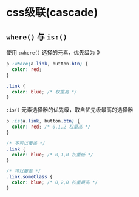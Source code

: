 # css级联(cascade)

## `where()` 与 `is:()`

使用 `:where()` 选择的元素，优先级为 0

```css
p :where(a.link, button.btn) {
  color: red;
}

.link {
  color: blue; /* 权重高 */
}
```

`:is()` 元素选择器的优先级，取自优先级最高的选择器

```css
p :is(a.link, button.btn) {
  color: red; /* 0,1,2 权重高 */
}

/* 不可以覆盖 */
.link {
  color: blue; /* 0,1,0 权重低 */
}

/* 可以覆盖 */
.link.someClass {
  color: blue; /* 0,2,0 权重最高 */
}
```
